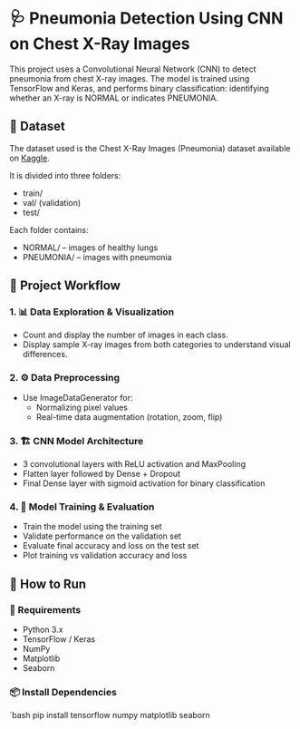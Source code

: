 # 🩺 Pneumonia Detection Using CNN on Chest X-Ray Images

This project uses a Convolutional Neural Network (CNN) to detect pneumonia from chest X-ray images. The model is trained using TensorFlow and Keras, and performs binary classification: identifying whether an X-ray is NORMAL or indicates PNEUMONIA.

## 📁 Dataset

The dataset used is the Chest X-Ray Images (Pneumonia) dataset available on [Kaggle](https://www.kaggle.com/datasets/paultimothymooney/chest-xray-pneumonia).

It is divided into three folders:
- train/
- val/ (validation)
- test/

Each folder contains:
- NORMAL/ – images of healthy lungs
- PNEUMONIA/ – images with pneumonia

## 🧠 Project Workflow

### 1. 📊 Data Exploration & Visualization
- Count and display the number of images in each class.
- Display sample X-ray images from both categories to understand visual differences.

### 2. ⚙️ Data Preprocessing
- Use ImageDataGenerator for:
  - Normalizing pixel values
  - Real-time data augmentation (rotation, zoom, flip)

### 3. 🏗️ CNN Model Architecture
- 3 convolutional layers with ReLU activation and MaxPooling
- Flatten layer followed by Dense + Dropout
- Final Dense layer with sigmoid activation for binary classification

### 4. 🧪 Model Training & Evaluation
- Train the model using the training set
- Validate performance on the validation set
- Evaluate final accuracy and loss on the test set
- Plot training vs validation accuracy and loss

## 🚀 How to Run

### 🔧 Requirements
- Python 3.x
- TensorFlow / Keras
- NumPy
- Matplotlib
- Seaborn

### 📦 Install Dependencies
`bash
pip install tensorflow numpy matplotlib seaborn
